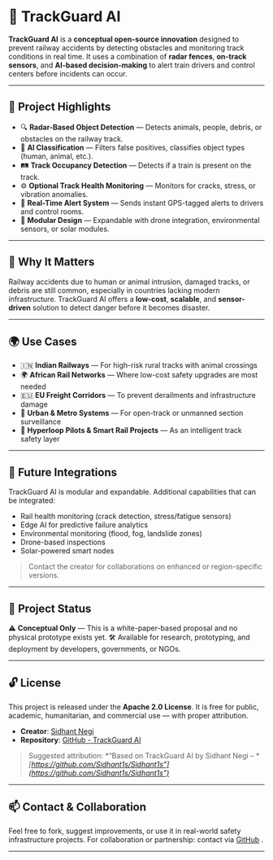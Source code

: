 # 🚆 TrackGuard AI

**TrackGuard AI** is a **conceptual open-source innovation** designed to prevent railway accidents by detecting obstacles and monitoring track conditions in real time. It uses a combination of **radar fences**, **on-track sensors**, and **AI-based decision-making** to alert train drivers and control centers before incidents can occur.

---

## 📌 Project Highlights

* 🔍 **Radar-Based Object Detection** — Detects animals, people, debris, or obstacles on the railway track.
* 🧠 **AI Classification** — Filters false positives, classifies object types (human, animal, etc.).
* 🛤️ **Track Occupancy Detection** — Detects if a train is present on the track.
* ⚙️ **Optional Track Health Monitoring** — Monitors for cracks, stress, or vibration anomalies.
* 📡 **Real-Time Alert System** — Sends instant GPS-tagged alerts to drivers and control rooms.
* 🔄 **Modular Design** — Expandable with drone integration, environmental sensors, or solar modules.

---

## 🧠 Why It Matters

Railway accidents due to human or animal intrusion, damaged tracks, or debris are still common, especially in countries lacking modern infrastructure. TrackGuard AI offers a **low-cost**, **scalable**, and **sensor-driven** solution to detect danger before it becomes disaster.

---

## 🌍 Use Cases

* 🇮🇳 **Indian Railways** — For high-risk rural tracks with animal crossings
* 🌍 **African Rail Networks** — Where low-cost safety upgrades are most needed
* 🇪🇺 **EU Freight Corridors** — To prevent derailments and infrastructure damage
* 🌆 **Urban & Metro Systems** — For open-track or unmanned section surveillance
* 🚄 **Hyperloop Pilots & Smart Rail Projects** — As an intelligent track safety layer

---

## 🔄 Future Integrations

TrackGuard AI is modular and expandable. Additional capabilities that can be integrated:

* Rail health monitoring (crack detection, stress/fatigue sensors)
* Edge AI for predictive failure analytics
* Environmental monitoring (flood, fog, landslide zones)
* Drone-based inspections
* Solar-powered smart nodes

> Contact the creator for collaborations on enhanced or region-specific versions.

---

## 📂 Project Status

⚠️ **Conceptual Only** — This is a white-paper-based proposal and no physical prototype exists yet.
🛠️ Available for research, prototyping, and deployment by developers, governments, or NGOs.

---

## 🔓 License

This project is released under the **Apache 2.0 License**.
It is free for public, academic, humanitarian, and commercial use — with proper attribution.

* **Creator**: [Sidhant Negi](https://github.com/Sidhant1s/Sidhant1s)
* **Repository**: [GitHub - TrackGuard AI](https://github.com/Sidhant1s/Sidhant1s)

> Suggested attribution:
> \*“Based on TrackGuard AI by Sidhant Negi – \**[https://github.com/Sidhant1s/Sidhant1s”](https://github.com/Sidhant1s/Sidhant1s”)*

---

## 📫 Contact & Collaboration

Feel free to fork, suggest improvements, or use it in real-world safety infrastructure projects.
For collaboration or partnership: contact via [GitHub](https://github.com/Sidhant1s/Sidhant1s) .

---
